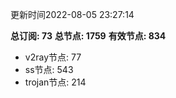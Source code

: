 更新时间2022-08-05 23:27:14

**总订阅: 73**
**总节点: 1759**
**有效节点: 834**
- v2ray节点: 77
- ss节点: 543
- trojan节点: 214
